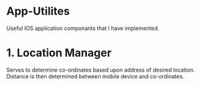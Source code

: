 # App-Utilites
Useful IOS application componants that I have implemented.   

# 1. Location Manager
Serves to determine co-ordinates based upon address of desired location. Distance is then determined between mobile device and co-ordinates. 
